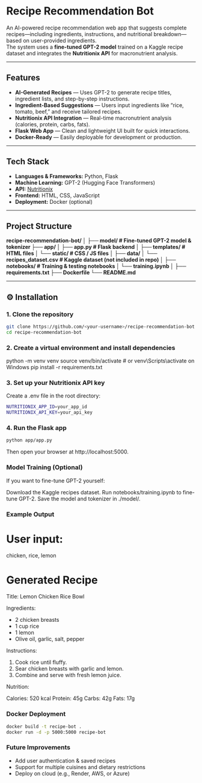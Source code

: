 # Recipe Recommendation Bot

An AI-powered recipe recommendation web app that suggests complete recipes—including ingredients, instructions, and nutritional breakdown—based on user-provided ingredients.  
The system uses a **fine-tuned GPT-2 model** trained on a Kaggle recipe dataset and integrates the **Nutritionix API** for macronutrient analysis.

---

## Features

- **AI-Generated Recipes** — Uses GPT-2 to generate recipe titles, ingredient lists, and step-by-step instructions.  
- **Ingredient-Based Suggestions** — Users input ingredients like “rice, tomato, beef,” and receive tailored recipes.  
- **Nutritionix API Integration** — Real-time macronutrient analysis (calories, protein, carbs, fats).  
- **Flask Web App** — Clean and lightweight UI built for quick interactions.  
- **Docker-Ready** — Easily deployable for development or production.

---

## Tech Stack

- **Languages & Frameworks:** Python, Flask  
- **Machine Learning:** GPT-2 (Hugging Face Transformers)  
- **API:** [Nutritionix](https://developer.nutritionix.com/)  
- **Frontend:** HTML, CSS, JavaScript  
- **Deployment:** Docker (optional)

---

## Project Structure

**recipe-recommendation-bot/
│
├── model/ # Fine-tuned GPT-2 model & tokenizer
├── app/
│ ├── app.py # Flask backend
│ ├── templates/ # HTML files
│ └── static/ # CSS / JS files
│
├── data/
│ └── recipes_dataset.csv # Kaggle dataset (not included in repo)
│
├── notebooks/ # Training & testing notebooks
│ └── training.ipynb
│
├── requirements.txt
├── Dockerfile
└── README.md**

---

## ⚙️ Installation

### 1. Clone the repository
```bash
git clone https://github.com/<your-username>/recipe-recommendation-bot.git
cd recipe-recommendation-bot
```

### 2. Create a virtual environment and install dependencies
python -m venv venv
source venv/bin/activate        # or venv\Scripts\activate on Windows
pip install -r requirements.txt

### 3. Set up your Nutritionix API key
Create a .env file in the root directory:
```bash
NUTRITIONIX_APP_ID=your_app_id
NUTRITIONIX_API_KEY=your_api_key
```
### 4. Run the Flask app
```bash
python app/app.py
```
Then open your browser at http://localhost:5000.

### Model Training (Optional)
If you want to fine-tune GPT-2 yourself:

Download the Kaggle recipes dataset.
Run notebooks/training.ipynb to fine-tune GPT-2.
Save the model and tokenizer in ./model/.

### Example Output
# User input:

chicken, rice, lemon

# Generated Recipe
Title: Lemon Chicken Rice Bowl

Ingredients: 
- 2 chicken breasts
- 1 cup rice
- 1 lemon
- Olive oil, garlic, salt, pepper

Instructions:
1. Cook rice until fluffy.
2. Sear chicken breasts with garlic and lemon.
3. Combine and serve with fresh lemon juice.

Nutrition:

Calories: 520 kcal
Protein: 45g
Carbs: 42g
Fats: 17g

### Docker Deployment

```bash
docker build -t recipe-bot .
docker run -d -p 5000:5000 recipe-bot
```
### Future Improvements

- Add user authentication & saved recipes
- Support for multiple cuisines and dietary restrictions
- Deploy on cloud (e.g., Render, AWS, or Azure)

